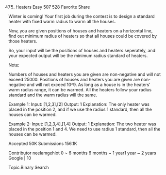 475. Heaters
Easy 507 528 Favorite Share

Winter is coming! Your first job during the contest is to design a standard heater with fixed warm radius to warm all the houses.

Now, you are given positions of houses and heaters on a horizontal line, find out minimum radius of heaters so that all houses could be covered by those heaters.

So, your input will be the positions of houses and heaters seperately, and your expected output will be the minimum radius standard of heaters.

Note:

Numbers of houses and heaters you are given are non-negative and will not exceed 25000.
Positions of houses and heaters you are given are non-negative and will not exceed 10^9.
As long as a house is in the heaters' warm radius range, it can be warmed.
All the heaters follow your radius standard and the warm radius will the same.
 
Example 1:
Input: [1,2,3],[2]
Output: 1
Explanation: The only heater was placed in the position 2, and if we use the radius 1 standard, then all the houses can be warmed.

Example 2:
Input: [1,2,3,4],[1,4]
Output: 1
Explanation: The two heater was placed in the position 1 and 4. We need to use radius 1 standard, then all the houses can be warmed.

Accepted 50K
Submissions 156.1K

Contributor neelamgehlot
0 ~ 6 months
6 months ~ 1 year1 year ~ 2 years
Google | 10

Topic:Binary Search



